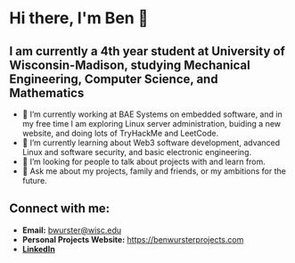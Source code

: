 <!--
**BWurster/BWurster** is a ✨ _special_ ✨ repository because its `README.md` (this file) appears on your GitHub profile.
-->

# Hi there, I'm Ben 👋

## I am currently a 4th year student at University of Wisconsin-Madison, studying Mechanical Engineering, Computer Science, and Mathematics
- 🔭 I’m currently working at BAE Systems on embedded software, and in my free time I am exploring Linux server administration, buiding a new website, and doing lots of TryHackMe and LeetCode.
- 🌱 I’m currently learning about Web3 software development, advanced Linux and software security, and basic electronic engineering.
- 🤔 I’m looking for people to talk about projects with and learn from.
- 💬 Ask me about my projects, family and friends, or my ambitions for the future.

## Connect with me:
- **Email:** <bwurster@wisc.edu>
- **Personal Projects Website:** <https://benwursterprojects.com>
- **[LinkedIn](https://www.linkedin.com/in/benjamin-wurster/)**

